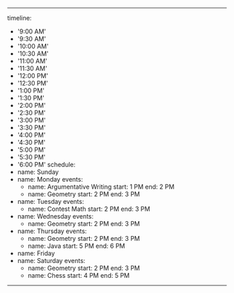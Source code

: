 
---
timeline:
  - '9:00 AM'
  - '9:30 AM'
  - '10:00 AM'
  - '10:30 AM'
  - '11:00 AM'
  - '11:30 AM'
  - '12:00 PM'
  - '12:30 PM'
  - '1:00 PM'
  - '1:30 PM'
  - '2:00 PM'
  - '2:30 PM'
  - '3:00 PM'
  - '3:30 PM'
  - '4:00 PM'
  - '4:30 PM'
  - '5:00 PM'
  - '5:30 PM'
  - '6:00 PM'
schedule:
  - name: Sunday
  - name: Monday
    events:
      - name: Argumentative Writing
        start: 1 PM
        end: 2 PM
      - name: Geometry
        start: 2 PM
        end: 3 PM
  - name: Tuesday
    events:
      - name: Contest Math
        start: 2 PM
        end: 3 PM
  - name: Wednesday
    events:
      - name: Geometry
        start: 2 PM
        end: 3 PM
  - name: Thursday
    events:
      - name: Geometry
        start: 2 PM
        end: 3 PM
      - name: Java
        start: 5 PM
        end: 6 PM
  - name: Friday
  - name: Saturday
    events:
      - name: Geometry
        start: 2 PM
        end: 3 PM
      - name: Chess
        start: 4 PM
        end: 5 PM
---
